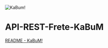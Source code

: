 ![KaBum!](https://static.kabum.com.br/conteudo/temas/001/imagens/topo/logo_kabum_.png)

# API-REST-Frete-KaBuM

[README - KaBuM!](README/README-KABUM.md)
